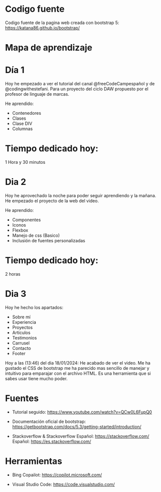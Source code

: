 # Codigo fuente
Codigo fuente de la pagina web creada con bootstrap 5: https://katana86.github.io/bootstrap/

# Mapa de aprendizaje

# Día 1

Hoy he empezado a ver el tutorial del canal @freeCodeCampespañol y de @codingwithestefani. Para un proyecto del ciclo DAW propuesto por el profesor de linguaje de marcas.

He aprendido:
- Contenedores
- Clases
- Clase DIV
- Columnas

# Tiempo dedicado hoy:

1 Hora y 30 minutos

# Dia 2

Hoy he aprovechado la noche para poder seguir aprendiendo y la mañana. 
He empezado el proyecto de la web del video.

He aprendido:
- Componentes
- Iconos
- Flexbox
- Manejo de css (Basico)
- Inclusión de fuentes personalizadas

# Tiempo dedicado hoy:

2 horas

# Dia 3

Hoy he hecho los apartados:

- Sobre mí
- Experiencia
- Proyectos
- Articulos
- Testimonios
- Carrusel
- Contacto
- Footer

Hoy a las (13:46) del dia 18/01/2024:
He acabado de ver el video. Me ha gustado el CSS de bootstrap me ha parecido mas sencillo de manejar y intuitivo para emparajar con el archivo HTML. Es una herramienta que si sabes usar tiene mucho poder.

# Fuentes
  - Tutorial seguido:
  https://www.youtube.com/watch?v=QCw0L6FupQ0

- Documentación oficial de bootstrap:
https://getbootstrap.com/docs/5.3/getting-started/introduction/

- Stackoverflow & Stackoverflow Español:
  https://stackoverflow.com/
  Español:
  https://es.stackoverflow.com/

# Herramientas

- Bing Copailot:
  https://copilot.microsoft.com/

- Visual Studio Code:
  https://code.visualstudio.com/
